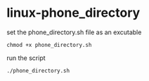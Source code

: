 # linux-phone_directory

set the phone_directory.sh file  as an excutable

    chmod +x phone_directory.sh
 
 run the script
  
    ./phone_directory.sh
